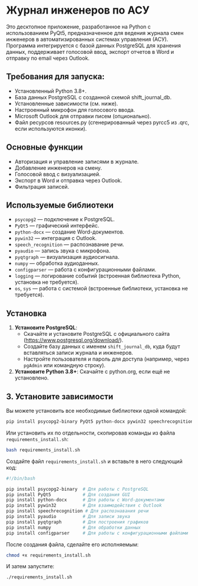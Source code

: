 # Журнал инженеров по АСУ

Это десктопное приложение, разработанное на Python с использованием PyQt5, предназначенное для ведения журнала смен инженеров в автоматизированных системах управления (АСУ). Программа интегрируется с базой данных PostgreSQL для хранения данных, поддерживает голосовой ввод, экспорт отчетов в Word и отправку по email через Outlook.

## Требования для запуска:
- Установленный Python 3.8+.
- База данных PostgreSQL с созданной схемой shift_journal_db.
- Установленные зависимости (см. ниже).
- Настроенный микрофон для голосового ввода.
- Microsoft Outlook для отправки писем (опционально).
- Файл ресурсов resources.py (сгенерированный через pyrcc5 из .qrc, если используются иконки).

## Основные функции
- Авторизация и управление записями в журнале.
- Добавление инженеров на смену.
- Голосовой ввод с визуализацией.
- Экспорт в Word и отправка через Outlook.
- Фильтрация записей.

## Используемые библиотеки
- `psycopg2` — подключение к PostgreSQL.
- `PyQt5` — графический интерфейс.
- `python-docx` — создание Word-документов.
- `pywin32` — интеграция с Outlook.
- `speech_recognition` — распознавание речи.
- `pyaudio` — запись звука с микрофона.
- `pyqtgraph` — визуализация аудиосигнала.
- `numpy` — обработка аудиоданных.
- `configparser` — работа с конфигурационными файлами.
- `logging` — логирование событий (встроенная библиотека Python, установка не требуется).
- `os`, `sys` — работа с системой (встроенные библиотеки, установка не требуется).

## Установка
1. **Установите PostgreSQL**:  
   - Скачайте и установите PostgreSQL с официального сайта (https://www.postgresql.org/download/).  
   - Создайте базу данных с именем `shift_journal_db`, куда будут вставляться записи журнала и инженеров.  
   - Настройте пользователя и пароль для доступа (например, через `pgAdmin` или командную строку).  
2. **Установите Python 3.8+**: Скачайте с python.org, если ещё не установлено.
   
## 3. Установите зависимости

Вы можете установить все необходимые библиотеки одной командой:

```bash
pip install psycopg2-binary PyQt5 python-docx pywin32 speechrecognition pyaudio pyqtgraph numpy configparser
```

Или установить их по отдельности, скопировав команды из файла `requirements_install.sh`:

```bash
bash requirements_install.sh
```

Создайте файл `requirements_install.sh` и вставьте в него следующий код:

```bash
#!/bin/bash

pip install psycopg2-binary  # Для работы с PostgreSQL
pip install PyQt5            # Для создания GUI
pip install python-docx      # Для работы с Word-документами
pip install pywin32          # Для взаимодействия с Outlook
pip install speechrecognition # Для распознавания речи
pip install pyaudio          # Для записи звука
pip install pyqtgraph        # Для построения графиков
pip install numpy            # Для обработки данных
pip install configparser     # Для работы с конфигурационными файлами
```

После создания файла, сделайте его исполняемым:

```bash
chmod +x requirements_install.sh
```

И затем запустите:

```bash
./requirements_install.sh
